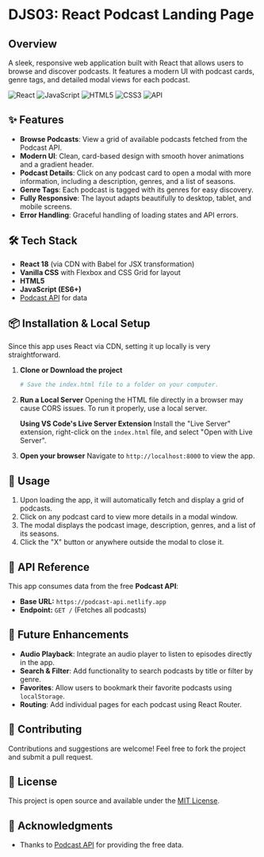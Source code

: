 # DJS03: React Podcast Landing Page

## Overview

A sleek, responsive web application built with React that allows users to browse and discover podcasts. It features a modern UI with podcast cards, genre tags, and detailed modal views for each podcast.

![React](https://img.shields.io/badge/React-18.2.0-61DAFB?logo=react)
![JavaScript](https://img.shields.io/badge/JavaScript-ES6+-F7DF1E?logo=javascript)
![HTML5](https://img.shields.io/badge/HTML5-E34F26?logo=html5&logoColor=white)
![CSS3](https://img.shields.io/badge/CSS3-1572B6?logo=css3&logoColor=white)
![API](https://img.shields.io/badge/API-Podcast%20API-success)

## ✨ Features

-   **Browse Podcasts**: View a grid of available podcasts fetched from the Podcast API.
-   **Modern UI**: Clean, card-based design with smooth hover animations and a gradient header.
-   **Podcast Details**: Click on any podcast card to open a modal with more information, including a description, genres, and a list of seasons.
-   **Genre Tags**: Each podcast is tagged with its genres for easy discovery.
-   **Fully Responsive**: The layout adapts beautifully to desktop, tablet, and mobile screens.
-   **Error Handling**: Graceful handling of loading states and API errors.

## 🛠️ Tech Stack

-   **React 18** (via CDN with Babel for JSX transformation)
-   **Vanilla CSS** with Flexbox and CSS Grid for layout
-   **HTML5**
-   **JavaScript (ES6+)**
-   [Podcast API](https://podcast-api.netlify.app/) for data

## 📦 Installation & Local Setup

Since this app uses React via CDN, setting it up locally is very straightforward.

1.  **Clone or Download the project**
    ```bash
    # Save the index.html file to a folder on your computer.
    ```

2.  **Run a Local Server**
    Opening the HTML file directly in a browser may cause CORS issues. To run it properly, use a local server.
    

    **Using VS Code's Live Server Extension**
    Install the "Live Server" extension, right-click on the `index.html` file, and select "Open with Live Server".

3.  **Open your browser**
    Navigate to `http://localhost:8000` to view the app.

## 🎯 Usage

1.  Upon loading the app, it will automatically fetch and display a grid of podcasts.
2.  Click on any podcast card to view more details in a modal window.
3.  The modal displays the podcast image, description, genres, and a list of its seasons.
4.  Click the "X" button or anywhere outside the modal to close it.

## 🔧 API Reference

This app consumes data from the free **Podcast API**:
-   **Base URL:** `https://podcast-api.netlify.app`
-   **Endpoint:** `GET /` (Fetches all podcasts)

## 🌟 Future Enhancements

-   **Audio Playback**: Integrate an audio player to listen to episodes directly in the app.
-   **Search & Filter**: Add functionality to search podcasts by title or filter by genre.
-   **Favorites**: Allow users to bookmark their favorite podcasts using `localStorage`.
-   **Routing**: Add individual pages for each podcast using React Router.

## 🤝 Contributing

Contributions and suggestions are welcome! Feel free to fork the project and submit a pull request.

## 📄 License

This project is open source and available under the [MIT License](LICENSE).

## 🙏 Acknowledgments

-   Thanks to [Podcast API](https://podcast-api.netlify.app/) for providing the free data.
